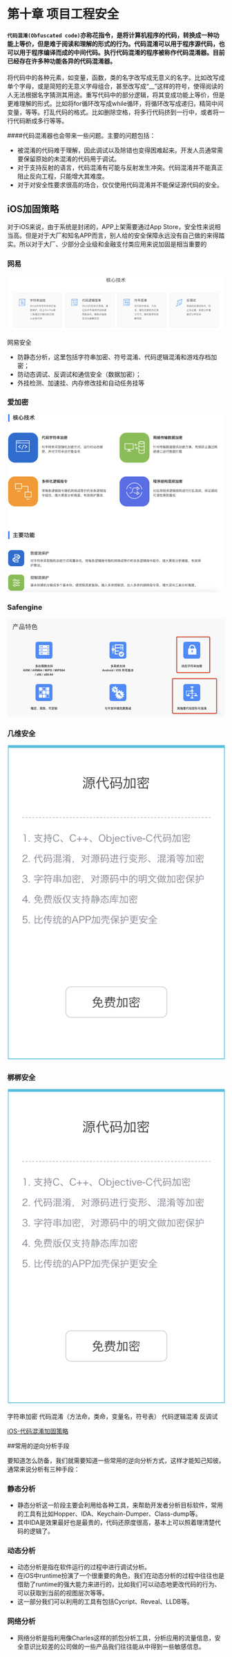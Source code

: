 # 第十章 项目工程安全


#### ``代码混淆(Obfuscated code)``亦称花指令，是将计算机程序的代码，转换成一种功能上等价，但是难于阅读和理解的形式的行为。代码混淆可以用于程序源代码，也可以用于程序编译而成的中间代码。执行代码混淆的程序被称作代码混淆器。目前已经存在许多种功能各异的代码混淆器。


将代码中的各种元素，如变量，函数，类的名字改写成无意义的名字。比如改写成单个字母，或是简短的无意义字母组合，甚至改写成“__”这样的符号，使得阅读的人无法根据名字猜测其用途。重写代码中的部分逻辑，将其变成功能上等价，但是更难理解的形式。比如将for循环改写成while循环，将循环改写成递归，精简中间变量，等等。打乱代码的格式。比如删除空格，将多行代码挤到一行中，或者将一行代码断成多行等等。

####代码混淆器也会带来一些问题。主要的问题包括：
* 被混淆的代码难于理解，因此调试以及除错也变得困难起来。开发人员通常需要保留原始的未混淆的代码用于调试。
* 对于支持反射的语言，代码混淆有可能与反射发生冲突。代码混淆并不能真正阻止反向工程，只能增大其难度。
* 对于对安全性要求很高的场合，仅仅使用代码混淆并不能保证源代码的安全。





## iOS加固策略

对于iOS来说，由于系统是封闭的，APP上架需要通过App Store，安全性来说相当高。但是对于大厂和知名APP而言，别人给的安全保障永远没有自己做的来得踏实。所以对于大厂、少部分企业级和金融支付类应用来说加固是相当重要的


### 网易

![](Resource/10_0_1.png)

网易安全

* 防静态分析，这里包括字符串加密、符号混淆、代码逻辑混淆和游戏存档加密；
* 防动态调试、反调试和通信安全（数据加密）；
* 外挂检测、加速挂、内存修改挂和自动任务挂等


### 爱加密

![](Resource/10_0_2.png)


### Safengine

![](Resource/10_0_3.png)


### 几维安全

![](Resource/10_0_4.png)


### 梆梆安全

![](Resource/10_0_4.png)

字符串加密
代码混淆（方法命，类命，变量名，符号表）
代码逻辑混淆
反调试





[iOS-代码混淆加固策略](https://www.jianshu.com/p/628a0c232c2a)








##常用的逆向分析手段


要知道怎么防备，我们就需要知道一些常用的逆向分析方式，这样才能知己知彼。通常来说分析有三种手段：

### 静态分析

* 静态分析这一阶段主要会利用给各种工具，来帮助开发者分析目标软件，常用的工具有比如Hopper、IDA、Keychain-Dumper、Class-dump等。
* 其中IDA是效果最好也是最贵的，代码还原度很高，基本上可以照着理清楚代码的逻辑了。

### 动态分析

* 动态分析是指在软件运行的过程中进行调试分析。
* 在iOS中runtime扮演了一个很重要的角色，我们在动态分析的过程中往往也是借助了runtime的强大能力来进行的，比如我们可以动态地更改代码的行为、可以获取到当前的视图层次等等。
* 这一部分我们可以利用的工具有包括Cycript、Reveal、LLDB等。

### 网络分析


* 网络分析是指利用像Charles这样的抓包分析工具，分析应用的流量信息，安全意识比较差的公司做的一些产品我们往往能从中得到一些敏感信息。








































